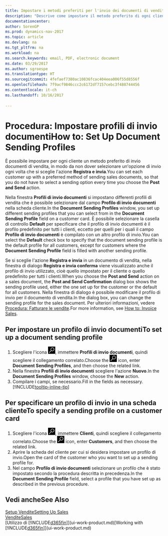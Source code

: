 ```yaml
---
title: Impostare i metodi preferiti per l'invio dei documenti di vendita
description: "Descrive come impostare il metodo preferito di ogni cliente per l'invio dei documenti di vendita, ad esempio e-mail, PDF, documento elettronico, e così via."
documentationcenter: 
author: SorenGP
ms.prod: dynamics-nav-2017
ms.topic: article
ms.devlang: na
ms.tgt_pltfrm: na
ms.workload: na
ms.search.keywords: email, PDF, electronic document
ms.date: 03/29/2017
ms.author: sgroespe
ms.translationtype: HT
ms.sourcegitcommit: 4fefaef7380ac10836fcac404eea006f55d8556f
ms.openlocfilehash: 7f9acf9846ccc2c6172df7157cebc3f488744456
ms.contentlocale: it-ch
ms.lasthandoff: 10/16/2017

---
```

# <a name="how-to-set-up-document-sending-profiles"></a><span data-ttu-id="094ba-103">Procedura: Impostare profili di invio documenti</span><span class="sxs-lookup"><span data-stu-id="094ba-103">How to: Set Up Document Sending Profiles</span></span>
<span data-ttu-id="094ba-104">È possibile impostare per ogni cliente un metodo preferito di invio documenti di vendita, in modo da non dover selezionare un'opzione di invio ogni volta che si sceglie l'azione **Registra e invia**.</span><span class="sxs-lookup"><span data-stu-id="094ba-104">You can set each customer up with a preferred method of sending sales documents, so that you do not have to select a sending option every time you choose the **Post and Send** action.</span></span>

<span data-ttu-id="094ba-105">Nella finestra **Profili di invio documenti** si impostano differenti profili di vendita che è possibile selezionare dal campo **Profilo di invio documenti** nella scheda cliente.</span><span class="sxs-lookup"><span data-stu-id="094ba-105">In the **Document Sending Profiles** window, you set up different sending profiles that you can select from in the **Document Sending Profile** field on a customer card.</span></span> <span data-ttu-id="094ba-106">È possibile selezionare la casella di controllo **Default** per specificare che il profilo di invio documenti è il profilo predefinito per tutti i clienti, eccetto per quelli per i quali il campo **Profilo di invio documenti** è compilato con un altro profilo di invio.</span><span class="sxs-lookup"><span data-stu-id="094ba-106">You can select the **Default** check box to specify that the document sending profile is the default profile for all customers, except for customers where the **Document Sending Profile** field is filled with another sending profile.</span></span>

<span data-ttu-id="094ba-107">Se si sceglie l'azione **Registra e invia** in un documento di vendita, nella finestra di dialogo **Registra e invia conferma** viene visualizzato anche il profilo di invio utilizzato, cioè quello impostato per il cliente o quello predefinito per tutti i clienti.</span><span class="sxs-lookup"><span data-stu-id="094ba-107">When you choose the **Post and Send** action on a sales document, the **Post and Send Confirmation** dialog box shows the sending profile used, either the one set up for the customer or the default for all customers.</span></span> <span data-ttu-id="094ba-108">Nella finestra di dialogo è possibile modificare il profilo di invio per il documento di vendita.</span><span class="sxs-lookup"><span data-stu-id="094ba-108">In the dialog box, you can change the sending profile for the sales document.</span></span> <span data-ttu-id="094ba-109">Per ulteriori informazioni, vedere [Procedura: Fatturare le vendite](sales-how-invoice-sales.md).</span><span class="sxs-lookup"><span data-stu-id="094ba-109">For more information, see [How to: Invoice Sales](sales-how-invoice-sales.md).</span></span>

## <a name="to-set-up-a-document-sending-profile"></a><span data-ttu-id="094ba-110">Per impostare un profilo di invio documenti</span><span class="sxs-lookup"><span data-stu-id="094ba-110">To set up a document sending profile</span></span>
1. <span data-ttu-id="094ba-111">Scegliere l'icona ![Cerca pagina o report](media/ui-search/search_small.png "icona Cerca pagina o report"), immettere **Profili di invio documenti**, quindi scegliere il collegamento correlato.</span><span class="sxs-lookup"><span data-stu-id="094ba-111">Choose the ![Search for Page or Report](media/ui-search/search_small.png "Search for Page or Report icon") icon, enter **Document Sending Profiles**, and then choose the related link.</span></span>
2. <span data-ttu-id="094ba-112">Nella finestra **Profili di invio documenti** scegliere l'azione **Nuovo**.</span><span class="sxs-lookup"><span data-stu-id="094ba-112">In the **Document Sending Profiles** window, choose the **New** action.</span></span>
3. <span data-ttu-id="094ba-113">Compilare i campi, se necessario.</span><span class="sxs-lookup"><span data-stu-id="094ba-113">Fill in the fields as necessary.</span></span> [!INCLUDE[tooltip-inline-tip](includes/tooltip-inline-tip_md.md)]

## <a name="to-specify-a-sending-profile-on-a-customer-card"></a><span data-ttu-id="094ba-114">Per specificare un profilo di invio in una scheda cliente</span><span class="sxs-lookup"><span data-stu-id="094ba-114">To specify a sending profile on a customer card</span></span>
1. <span data-ttu-id="094ba-115">Scegliere l'icona ![Cerca pagina o report](media/ui-search/search_small.png "icona Cerca pagina o report"), immettere **Clienti**, quindi scegliere il collegamento correlato.</span><span class="sxs-lookup"><span data-stu-id="094ba-115">Choose the ![Search for Page or Report](media/ui-search/search_small.png "Search for Page or Report icon") icon, enter **Customers**, and then choose the related link.</span></span>
2. <span data-ttu-id="094ba-116">Aprire la scheda del cliente per cui si desidera impostare un profilo di invio.</span><span class="sxs-lookup"><span data-stu-id="094ba-116">Open the card of the customer who you want to set up a sending profile for.</span></span>
3. <span data-ttu-id="094ba-117">Nel campo **Profilo di invio documenti** selezionare un profilo che è stato impostato secondo la procedura descritta in precedenza.</span><span class="sxs-lookup"><span data-stu-id="094ba-117">In the **Document Sending Profile** field, select a profile that you have set up as described in the previous procedure.</span></span>

## <a name="see-also"></a><span data-ttu-id="094ba-118">Vedi anche</span><span class="sxs-lookup"><span data-stu-id="094ba-118">See Also</span></span>
[<span data-ttu-id="094ba-119">Setup Vendite</span><span class="sxs-lookup"><span data-stu-id="094ba-119">Setting Up Sales</span></span>](sales-setup-sales.md)  
[<span data-ttu-id="094ba-120">Vendite</span><span class="sxs-lookup"><span data-stu-id="094ba-120">Sales</span></span>](sales-manage-sales.md)  
<span data-ttu-id="094ba-121">[Utilizzo di [!INCLUDE[d365fin](includes/d365fin_md.md)]](ui-work-product.md)</span><span class="sxs-lookup"><span data-stu-id="094ba-121">[Working with [!INCLUDE[d365fin](includes/d365fin_md.md)]](ui-work-product.md)</span></span>

